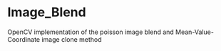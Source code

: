 # Image_Blend
OpenCV implementation of the poisson image blend and Mean-Value-Coordinate image clone method 
